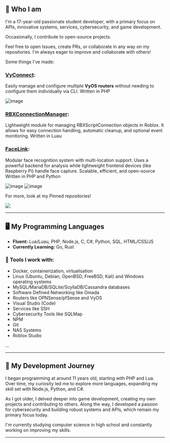 ## 👋  Who I am 

I'm a 17-year-old passionate student developer, with a primary focus on APIs, innovative systems, services, cybersecurity, and game development.

Occasionally, I contribute to open-source projects.

Feel free to open Issues, create PRs, or collaborate in any way on my repositories. I'm always eager to improve and collaborate with others!

Some things I've made:

### [VyConnect](https://github.com/Jarnster/VyConnect):
Easily manage and configure multiple **VyOS routers** without needing to configure them individually via CLI.
Written in PHP

![image](https://github.com/user-attachments/assets/942ef6da-43bb-4659-946f-0d6a5a020666)

### [RBXConnectionManager](https://github.com/Ultray-Studios/RBXConnectionManager):
Lightweight module for managing RBXScriptConnection objects in Roblox. It allows for easy connection handling, automatic cleanup, and optional event monitoring.
Written in Luau

### [FaceLink](htttps://github.com/Jarnster/FaceLink):
Modular face recognition system with multi-location support. Uses a powerful backend for analysis while lightweight frontend devices (like Raspberry Pi) handle face capture. Scalable, efficient, and open-source
Written in PHP and Python

![image](https://github.com/user-attachments/assets/ec6f388f-46f1-4528-8863-bf2a5abc5d88)
![image](https://github.com/user-attachments/assets/07ecf1b5-a3df-4062-8f2b-080e9241a342)


For more, look at my Pinned repositories!

![](https://github-readme-stats.vercel.app/api?username=jarnster&count_private=true&show_icons=true&theme=nord&hide_border=true)

---

## 🖥️ My Programming Languages  
- **Fluent:** Lua/Luau, PHP, Node.js, C, C#, Python, SQL, HTML/CSS/JS  
- **Currently Learning:** Go, Rust

### 🔧 Tools I work with:
- Docker, containerization, virtualisation
- Linux (Ubuntu, Debian, OpenBSD, FreeBSD, Kali) and Windows operating systems
- MySQL/MariaDB/SQLite/ScyllaDB/Cassandra databases
- Software Defined Networking like Omada
- Routers like OPNSense/pfSense and VyOS
- Visual Studio (Code)
- Services like SSH
- Cybersecurity Tools like SQLMap
- NPM
- Git
- NAS Systems
- Roblox Studio

...

---

## 📜 My Development Journey  
I began programming at around 11 years old, starting with PHP and Lua. Over time, my curiosity led me to explore more languages, expanding my skill set with Node.js, Python, and C#.

As I got older, I delved deeper into game development, creating my own projects and contributing to others. Along the way, I developed a passion for cybersecurity and building robust systems and APIs, which remain my primary focus today.

I'm currently studying computer science in high school and constantly working on improving my skills.

---

<!--
**Jarnster/Jarnster** is a ✨ _special_ ✨ repository because its `README.md` (this file) appears on your GitHub profile.

Here are some ideas to get you started:

- 🔭 I’m currently working on ...
- 🌱 I’m currently learning ...
- 👯 I’m looking to collaborate on ...
- 🤔 I’m looking for help with ...
- 💬 Ask me about ...
- 📫 How to reach me: ...
- 😄 Pronouns: ...
- ⚡ Fun fact: ...
-->
